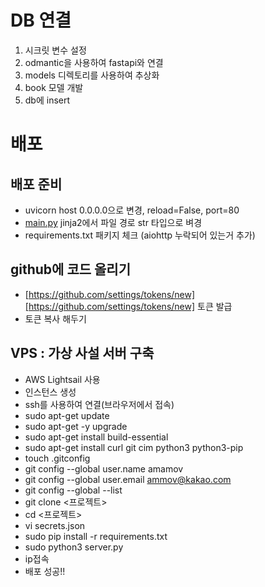# DB 연결
1. 시크릿 변수 설정
2. odmantic을 사용하여 fastapi와 연결
3. models 디렉토리를 사용하여 추상화
4. book 모델 개발
5. db에 insert

# 배포
## 배포 준비
- uvicorn host 0.0.0.0으로 변경, reload=False, port=80
- [main.py](http://main.py) jinja2에서 파일 경로 str 타입으로 벼경
- requirements.txt 패키지 체크 (aiohttp 누락되어 있는거 추가)

## github에 코드 올리기
- [https://github.com/settings/tokens/new][https://github.com/settings/tokens/new] 토큰 발급
- 토큰 복사 해두기

## VPS : 가상 사설 서버 구축
- AWS Lightsail 사용
- 인스턴스 생성
- ssh를 사용하여 연결(브라우저에서 접속)
- sudo apt-get update
- sudo apt-get -y upgrade
- sudo apt-get install build-essential
- sudo apt-get install curl git cim python3 python3-pip
- touch .gitconfig
- git config --global user.name amamov
- git config --global user.email ammov@kakao.com
- git config --global --list
- git clone <프로젝트>
- cd <프로젝트>
- vi secrets.json
- sudo pip install -r requirements.txt
- sudo python3 server.py
- ip접속
- 배포 성공!!
